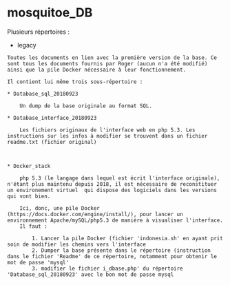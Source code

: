 # mosquitoe_DB

Plusieurs répertoires :

  *  legacy

    Toutes les documents en lien avec la première version de la base. Ce sont tous les documents fournis par Roger (aucun n'a été modifié) ainsi que la pile Docker nécessaire à leur fonctionnement.

    Il contient lui même trois sous-répertoire :

    * Database_sql_20180923
    
        Un dump de la base originale au format SQL.
    
    * Database_interface_20180923

        Les fichiers originaux de l'interface web en php 5.3. Les instructions sur les infos à modifier se trouvent dans un fichier readme.txt (fichier original)



    * Docker_stack
    
        php 5.3 (le langage dans lequel est écrit l'interface originale), n'étant plus maintenu depuis 2018, il est nécessaire de reconstituer un environement virtuel  qui dispose des logiciels dans les versions qui vont bien.

        Ici, donc, une pile Docker (https://docs.docker.com/engine/install/), pour lancer un environnement Apache/mySQL/php5.3 de manière à visualiser l'interface. 
        Il faut :

            1. Lancer la pile Docker (fichier 'indonesia.sh' en ayant prit soin de modifier les chemins vers l'interface
            2. Dumper la base présente dans le répertoire (instruction dans le fichier 'Readme' de ce répertoire, notamment pour obtenir le mot de passe 'mysql'
            3. modifier le fichier i_dbase.php' du répertoire 'Database_sql_20180923' avec le bon mot de passe mysql

       